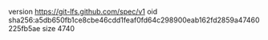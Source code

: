 version https://git-lfs.github.com/spec/v1
oid sha256:a5db650fb1ce8cbe46cdd1feaf0fd64c298900eab162fd2859a47460225fb5ae
size 4740
